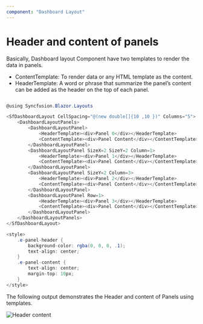 ```yaml
---
component: "Dashboard Layout"
---
```


# Header and content of panels

Basically, Dashboard layout Component have two templates to render the data in panels.

* ContentTemplate: To render data or any HTML template as the content.
* HeaderTemplate: A word or phrase that summarize the panel’s content can be added as the header on the top of each panel.

```csharp

@using Syncfusion.Blazor.Layouts

<SfDashboardLayout CellSpacing="@(new double[]{10 ,10 })" Columns="5">
    <DashboardLayoutPanels>
        <DashboardLayoutPanel>
            <HeaderTemplate><div>Panel 0</div></HeaderTemplate>
            <ContentTemplate><div>Panel Content</div></ContentTemplate>
        </DashboardLayoutPanel>
        <DashboardLayoutPanel SizeX=2 SizeY=2 Column=1>
            <HeaderTemplate><div>Panel 1</div></HeaderTemplate>
            <ContentTemplate><div>Panel Content</div></ContentTemplate>
        </DashboardLayoutPanel>
        <DashboardLayoutPanel SizeY=2 Column=3>
            <HeaderTemplate><div>Panel 2</div></HeaderTemplate>
            <ContentTemplate><div>Panel Content</div></ContentTemplate>
        </DashboardLayoutPanel>
        <DashboardLayoutPanel Row=1>
            <HeaderTemplate><div>Panel 3</div></HeaderTemplate>
            <ContentTemplate><div>Panel Content</div></ContentTemplate>
        </DashboardLayoutPanel>
    </DashboardLayoutPanels>
</SfDashboardLayout>

<style>
    .e-panel-header {
        background-color: rgba(0, 0, 0, .1);
        text-align: center;
    }
    .e-panel-content {
        text-align: center;
        margin-top: 10px;
    }
</style>

```

The following output demonstrates the Header and content of Panels using templates.

![Header content](../images/header-content.png)
